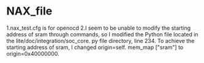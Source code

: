 # NAX_file
1.nax_test.cfg is for openocd
2.I seem to be unable to modify the starting address of sram through commands, so I modified the Python file located in the lite/doc/integration/soc_core. py file directory, line 234. To achieve the starting address of sram, I changed origin=self. mem_map ["sram"] to origin=0x40000000.
